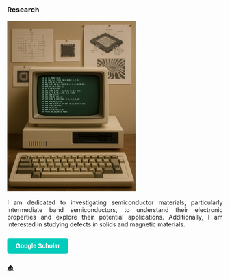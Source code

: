 
### Research

<img src="Retro-Computer.png" alt="Description of the image" width="300" height="400"/>

<div style="text-align: justify;">
<p>I am dedicated to investigating semiconductor materials, particularly intermediate band semiconductors, to understand their electronic properties and explore their potential applications. Additionally, I am interested in studying defects in solids and magnetic materials.</p>
</div>


<a href="https://scholar.google.com/citations?user=R3wN1y8AAAAJ&hl=en" 
   target="_blank" 
   style="
      display: inline-block;
      background-color: #00CCBB;
      color: #ffffff;
      padding: 10px 20px;
      text-decoration: none;
      font-weight: bold;
      border-radius: 5px;
      font-family: sans-serif;
      margin: 10px 0;
   ">
   Google Scholar
</a>


[🏠](index.md)
